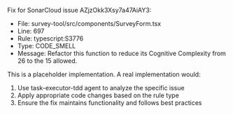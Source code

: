 
Fix for SonarCloud issue AZjzOkk3Xsy7a47AiAY3:
- File: survey-tool/src/components/SurveyForm.tsx
- Line: 697  
- Rule: typescript:S3776
- Type: CODE_SMELL
- Message: Refactor this function to reduce its Cognitive Complexity from 26 to the 15 allowed.

This is a placeholder implementation. A real implementation would:
1. Use task-executor-tdd agent to analyze the specific issue
2. Apply appropriate code changes based on the rule type
3. Ensure the fix maintains functionality and follows best practices
